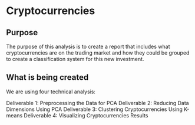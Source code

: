 # Cryptocurrencies

## Purpose
The purpose of this analysis is to create a report that includes what cryptocurrencies are on the trading market and how they could be grouped to create a classification system for this new investment.

## What is being created
We are using four technical analysis:

Deliverable 1: Preprocessing the Data for PCA
Deliverable 2: Reducing Data Dimensions Using PCA
Deliverable 3: Clustering Cryptocurrencies Using K-means
Deliverable 4: Visualizing Cryptocurrencies Results

